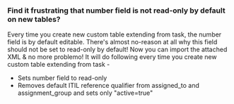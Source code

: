 ### Find it frustrating that number field is not read-only by default on new tables?

Every time you create new custom table extending from task, the number field is by default editable. There's almost no-reason at all why this field should not be set to read-only by default! 
Now you can import the attached XML & no more problemo!  It will do following every time you create new custom table extending from task - 
- Sets number field to read-only
- Removes default ITIL reference qualifier from assigned_to and assignment_group and sets only "active=true"
